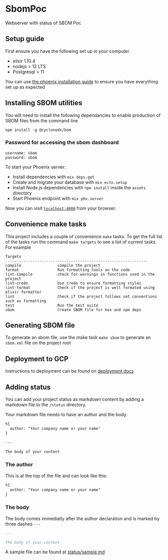 # SbomPoc
Webserver with status of SBOM Poc

## Setup guide
First ensure you have the following set up in your computer
- elixir 1.10.4
- nodejs > 12 LTS
- Postgresql > 11

You can use [the phoenix installation guide](https://hexdocs.pm/phoenix/installation.html#content) to ensure you
have everything set up as expected

## Installing SBOM utilities
You will need to install the following dependancies to enable production of SBOM files from the command line

```shell
npm install -g @cyclonedx/bom
```

### Password for accessing the sbom dashboard
```shell
username: sbom
password: sbom
```

To start your Phoenix server:

  * Install dependencies with `mix deps.get`
  * Create and migrate your database with `mix ecto.setup`
  * Install Node.js dependencies with `npm install` inside the `assets` directory
  * Start Phoenix endpoint with `mix phx.server`

Now you can visit [`localhost:4000`](http://localhost:4000) from your browser.

## Convenience make tasks
This project includes a couple of convenience `make` tasks. To get the full list
of the tasks run the command `make targets` to see a list of current tasks. For example

```shell
Targets
---------------------------------------------------------------
compile                compile the project
format                 Run formatting tools on the code
lint-compile           check for warnings in functions used in the project
lint-credo             Use credo to ensure formatting styles
lint-format            Check if the project is well formated using elixir formatter
lint                   Check if the project follows set conventions such as formatting
test                   Run the test suite
sbom                   Create SBOM file for hex and npm deps
```

## Generating SBOM file
To generate an sbom file, use the make task `make sbom` to generate an `sbom.xml` file on the project root

## Deployment to GCP

Instructions to deployment can be found on [deployment docs](./docs/deployment.md)


## Adding status
You can add your project status as markdown content by adding a markdown file to the `/status` directory.

Your markdown file needs to have an author and the body.

```markdown
%{
  author: "Your company name or your name"
}

---

The body of your content
```

### The author
This is at the top of the file and can look like this:

```markdown
%{
  author: "Your company name or your name"
}
```
### The body

The body comes immediatly after the author declaration and is marked by three dashes `---`

```markdown
---

The body of your content
```

A sample file can be found at [status/sample.md](status/sample.md)

